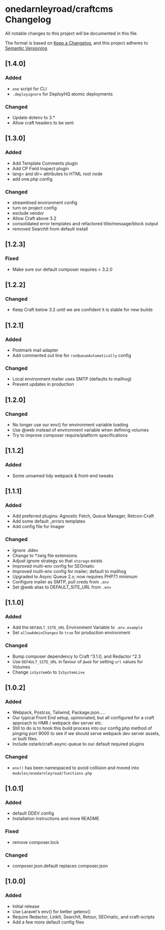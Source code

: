# onedarnleyroad/craftcms Changelog

All notable changes to this project will be documented in this file.

The format is based on [Keep a Changelog](https://keepachangelog.com/en/1.0.0/),
and this project adheres to [Semantic Versioning](https://semver.org/spec/v2.0.0.html).

## [1.4.0]

### Added

- `one` script for CLI
- `.deployignore` for DeployHQ atomic deployments

### Changed

- Update dotenv to 3.*
- Allow craft headers to be sent

## [1.3.0]

### Added

- Add Template Comments plugin
- Add CP Field Inspect plugin
- lang= and dir= attributes to HTML root node
- add one.php config

### Changed

- streamlined environment config
- turn on project config
- exclude vendor
- Allow Craft above 3.2
- consolidated error templates and refactored title/message/block output
- removed SearchIt from default install

## [1.2.3]

### Fixed

- Make sure our default composer requires < 3.2.0
## [1.2.2]

### Changed
- Keep Craft below 3.2 until we are confident it is stable for new builds

## [1.2.1]

### Added
- Postmark mail adapter
- Add commented out line for `runQueueAutomatically` config

### Changed
- Local environment mailer uses SMTP (defaults to mailhog)
- Prevent updates in production

## [1.2.0]

### Changed
- No longer use our env() for environment variable loading
- Use @web instead of environment variable when defining volumes
- Try to improve composer require/platform specifications 

## [1.1.2]

### Added
- Some unnamed tidy webpack & front-end tweaks

## [1.1.1]

### Added
- Add preferred plugins: Agnostic Fetch, Queue Manager, Retcon-Craft
- Add some default _errors templates
- Add config file for Imager

### Changed
- Ignore .ddev
- Change to *.twig file extensions
- Adjust ignore strategy so that `storage` exists
- Improved multi-env config for SEOmatic
- Improved multi-env config for mailer; default to mailhog
- Upgraded to Async Queue 2.x; now requires PHP7.1 minimum
- Configure mailer as SMTP, pull creds from `.env`
- Set @web alias to DEFAULT_SITE_URL from `.env`

## [1.1.0]
### Added
- Add the `DEFAULT_SITE_URL` Environment Variable to `.env.example`
- Set `allowAdminChanges` to `true` for production environment

### Changed
- Bump composer dependency to  Craft ^3.1.0, and Redactor ^2.3
- Use `DEFAULT_SITE_URL` in favour of `@web` for setting `url` values for Volumes
- Change `isSystemOn` to `IsSystemLive`

## [1.0.2]
### Added
- Webpack, Postcss, Tailwind, Package.json.....
- Our typical Front End setup, opinionated, but all configured for a craft approach to HMR / webpack dev server etc. 
- Still to do is to hook this build process into our config.php method of pinging port 9000 to see if we should serve webpack dev server assets, or built files.
- Include ostark/craft-async-queue to our default required plugins

### Changed
- `env()` has been namespaced to avoid collision and moved into `modules/onedarnleyroad/functions.php`

## [1.0.1]
### Added
- default DDEV config
- Installation instructions and more README
### Fixed
- remove composer.lock
### Changed
- composer.json.default replaces composer.json

## [1.0.0]
### Added
- Initial release
- Use Laravel's env() for better getenv()
- Require Redactor, LinkIt, SearchIt, Retour, SEOmatic, and craft-scripts
- Add a few more default config files
